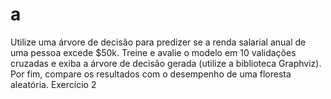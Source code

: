 # a

Utilize uma árvore de decisão para predizer se a renda salarial anual de uma pessoa
excede $50k. Treine e avalie o modelo em 10 validações cruzadas e exiba a árvore de
decisão gerada (utilize a biblioteca Graphviz). Por fim, compare os resultados com o
desempenho de uma floresta aleatória.
Exercício 2 
